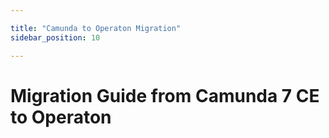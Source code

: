 ```yaml
---

title: "Camunda to Operaton Migration"
sidebar_position: 10

---
```


# Migration Guide from Camunda 7 CE to Operaton
